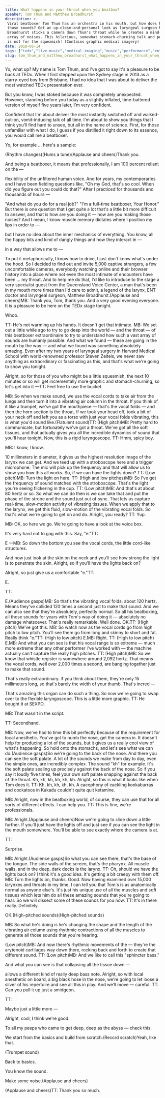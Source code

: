 ```yaml
---
title: What happens in your throat when you beatbox?
speaker: Tom Thum and Matthew Broadhurst
description: >-
 Viral beatboxer Tom Thum has an orchestra in his mouth, but how does he make all
 those sounds? Get an up-close-and-personal look as laryngeal surgeon Matthew
 Broadhurst sticks a camera down Thum's throat while he creates a mind-boggling
 array of noises. This hilarious, somewhat stomach-churning talk and performance
 is not for the squeamish! (Contains graphic medical imagery)
date: 2018-06-14
tags: ["tedx","live-music","medical-imaging","music","performance","entertainment","vocals","funny","creativity"]
slug: tom_thum_and_matthew_broadhurst_what_happens_in_your_throat_when_you_beatbox
---
```


Yo, what up? My name is Tom Thum, and I've got to say it's a pleasure to be back at TEDx.
When I first stepped upon the Sydney stage in 2013 as a starry-eyed boy from Brisbane, I
had no idea that I was about to deliver the most watched TEDx presentation
ever.

But you know, I was stoked because it was completely unexpected. However, standing before
you today as a slightly inflated, time-battered version of myself five years later, I'm
very confident.

Confident that I'm about deliver the most instantly switched off and walked-out-on,
vomit-inducing talk of all time. I'm about to show you things that I think you'll find
hard to unsee, but all in the name of science. First, for those unfamiliar with what I do,
I guess if you distilled it right down to its essence, you would call me a
beatboxer.

Yo, for example ... here's a sample:

(Rhythm changes)(Hums a tune)(Applause and cheers)Thank you.

And being a beatboxer, it means that professionally, I am 100 percent reliant on the
—

flexibility of the unfiltered human voice. And for years, my contemporaries and I have
been fielding questions like, "Oh my God, that's so cool. When did you figure out you
could do that?" After I practiced for thousands and thousands of hours
—

"And what do you do for a real job?" "I'm a full-time beatboxer, Your Honor." But there is
one question that I get quite a lot that's a little bit more difficult to answer, and that
is how are you doing it — how are you making those noises? And I mean, I know muscle
memory dictates where I position my lips in order to —

but I have no idea about the inner mechanics of everything. You know, all the flappy bits
and kind of dangly things and how they interact in —

in a way that allows me to —

To put it metaphorically, I know how to drive, I just don't know what's under the hood. So
I decided to find out and invite 5,000 captive strangers, a few uncomfortable cameras,
everybody watching online and their browser history into a place where not even the most
intimate of encounters have been ... my throat. And to help me do that, I'd like to
introduce to the stage a very specialist guest from the Queensland Voice Center, a man
that's been in my mouth more times than I'd care to admit, a legend of the larynx, ENT
doctor and laryngeal surgeon, Matthew Broadhurst.(Applause and cheers)MB: Thank you, Tom,
thank you. And a very good evening everyone. It is a pleasure to be here on the TEDx stage
tonight.

Whoo.

TT: He's not warming up his hands. It doesn't get that intimate. MB: We set out a little
while ago to try to go deep into the world — and the throat — of this beatboxer
extraordinaire to try to understand how such a vast array of sounds are humanly possible.
And what we found — these are going in the mouth by the way — and what we found was
something absolutely amazing. Even after my two years of laryngeal surgery in Harvard
Medical School with world-renowned professor Steven Zeitels, we never saw anything as
extraordinary or fascinating as this, and that's what we're going to show you
tonight.

Alright, so for those of you who might be a little squeamish, the next 10 minutes or so
will get incrementally more graphic and stomach-churning, so let's get into it —TT: Feel
free to use the bucket.

MB: So when we make sound, we use the vocal cords to take air from the lungs and then turn
it into a vibrating air column in the throat. If you think of it like a trumpet, we've got
the mouthpiece — that's the vocal folds — and then the horn section is the throat. If we
took your head off, took a bit of your neck off and left you as a torso with just your
vocal folds vibrating, this is what you'd sound like.(Flatulent sound)TT: (High pitch)MB:
Pretty hard to communicate, but fortunately we've got a throat. We've got all the soft
tissues, and that actually gives you all the incredible dynamics of sound that you'll hear
tonight. Now, this is a rigid laryngoscope. TT: Hmm, spicy boy.

MB: I know, I know.

10 millimeters in diameter, it gives us the highest resolution image of the larynx we can
get. And we teed up with a stroboscope here and a trigger microphone. The mic will pick up
the frequency and that will allow us to show you how this all works. So, if we can have
the lights down? TT: (Low pitch)MB: Turn the light on here. TT: (High and low pitches)MB: So
I've got the frequency of sound matched with the stroboscope. That's the light you're
seeing flickering in the cup. TT: (Low pitch)MB: And that's at about 80 hertz or so. So
what we can do then is we can take that and put the phase of the strobe and the sound just
out of sync. That lets us capture real-time, slow-motion activity of vibrating tissues.
When we apply that to the larynx, we get this fluid, slow-motion of the vibrating vocal
folds. So that's what we're going to get on and do. Alright, you ready? TT:
Yup.

MB: OK, so here we go. We're going to have a look at the voice box.

It's very hard not to gag with this. Say, "e."TT: 

E —MB: So down the bottom you see the vocal cords, the little cord-like
structures.

And now just look at the skin on the neck and you'll see how strong the light is to
penetrate the skin. Alright, so if you'll have the lights back on?

Alright, so just give us a comfortable "e."TT: 

E.

TT: 

E.(Audience gasps)MB: So that's the vibrating vocal folds; about 120 hertz. Means they've
collided 120 times a second just to make that sound. And we can also see that they're
absolutely, perfectly normal. So all his beatboxing, all those sounds for years with Tom's
way of doing it — absolutely no damage whatsoever. That's really remarkable. Well done.
OK.TT: (High pitch) We've got this. MB: So watch now as the vocal cords go from high pitch
to low pitch. You'll see them go from long and skinny to short and fat. Really think
"e."TT: (High to low pitch) E.MB: Right. TT: (High to low pitch) E.MB: And what you can see
is that his vocal range is so extreme — much more extreme than any other performer I've
worked with — the machine actually can't capture the really high pitches. TT: (High
pitch)MB: So we know that whistle register is somewhere around 2,092 hertz. That means the
vocal cords, well over 2,000 times a second, are banging together just to make that
sound.

That's really extraordinary. If you think about them, they're only 15 millimeters long, so
that's barely the width of your thumb. That's incred —

That's amazing this organ can do such a thing. So now we're going to swap over to the
flexible laryngoscope. This is a little more graphic. TT: He bought it at
SEXPO.

MB: That wasn't in the script.

TT: Secondhand.

MB: Now, we've had to time this bit perfectly because of the requirement for local
anesthetic. You've got to numb the nose, get the camera in. It doesn't help for producing
a lot of the sounds, but it gives us a really cool view of what's happening. So hold onto
the stomachs, and let's see what we can do.(Audience gasps)So we're going to the back of
the nose. And there you can see the soft palate. A lot of the sounds we make from day to
day, even the simple ones, are incredibly complex. The sound "kh" for example. It's the
soft palate sealing up precisely against the back of the nose. So if you say it loudly
five times, feel your own soft palate snapping against the back of the throat. Kh, kh, kh,
kh, kh, kh. Alright, so this is what it looks like when Tom does it. TT: Kh, kh, kh, kh,
kh. A cacophony of cackling kookaburras and cockatoos in Kakadu couldn't quite quit
ketamine.

MB: Alright, now in the beatboxing world, of course, they can use that for all sorts of
different effects. I can help you. TT: This is fine, we're professionals.

MB: Alright.(Applause and cheers)Now we're going to slide down a little further. If you'll
just have the lights off and just see if you can see the light in the mouth somewhere.
You'll be able to see exactly where the camera is at.

TT: 

Surprise.

MB: Alright.(Audience gasps)So what you can see there, that's the base of the tongue. The
side walls of the screen, that's the pharynx. All muscle walls, and in the deep, dark
decks is the larynx. TT: Oh, should we have the lights back on? I think it's a good idea.
It's getting a bit creepy with them off. MB: Turn the lights on, thanks. Good. Now having
examined over 15,000 larynxes and throats in my time, I can tell you that Tom's is as
anatomically normal as anyone else's. It's just his unique use of all the muscles and soft
tissues which lets him do all these amazing sounds that you're going to hear. So we will
dissect some of these sounds for you now. TT: It's in there really. Definitely.

OK.(High-pitched sounds)(High-pitched sounds)

MB: So what he's doing is he's changing the shape and the length of the vibrating air
column using rhythmic contractions of all the muscles to generate all those sounds that
you're hearing.

(Low pitch)MB: And now there's rhythmic movements of the — they're the arytenoid
cartilages way down there, rocking back and forth to create that different sound. TT: (Low
pitch)MB: And we like to call this "sphincter bass."

And what you can see is that collapsing all the tissue down —

allows a different kind of really deep bass note. Alright, so with local anesthetic on
board, a big black hose in the nose, we're going to let loose a sliver of his repertoire
and see all this in play. And we'll move — careful. TT: Can you pull it up just a
smidgeon.

TT: 

Maybe just a little more —

Alright, cool, I think we're good.

To all my peeps who came to get deep, deep as the abyss — check this.

We start from the basics and build from scratch.(Record scratch)Yeah, like
that.

(Trumpet sound)

Back to basics.

You know the sound.

Make some noise.(Applause and cheers)

(Applause and cheers)TT: Thank you so much.

<!--
ad_duration=3.33
comment_count=12
event="TEDxSydney"
external_start_time=0
has_talk_citation=1
intro_duration=11.82
is_subtitle_required="False"
is_talk_featured="True"
language="en"
language_swap="False"
native_language="en"
number_of_related_talks=6
number_of_speakers=2
number_of_subtitled_videos=16
number_of_tags=9
number_of_talk_download_languages=16
number_of_talk_more_resources=0
number_of_talk_recommendations=0
number_of_talks_take_actions=0
post_ad_duration=0.83
published_timestamp="2019-03-12 14:56:36"
recording_date="2018-06-14"
speaker_description="Beatboxer"
speaker_is_published=1
speaker_name="Tom Thum and Matthew Broadhurst"
speaker_what_others_say="Tom Thum appears to have swallowed an entire orchestra and several backing singers."
talk_more_resources=[]
talk_name="What happens in your throat when you beatbox?"
talks_tags=["tedx","live-music","medical-imaging","music","performance","entertainment","vocals","funny","creativity"]
talks_take_action=[]
url_photo_speaker="https://pe.tedcdn.com/images/ted/360387173f108ce66d8ecb5de63e1cd928c59342_254x191.jpg"
url_photo_talk="https://s3.amazonaws.com/talkstar-photos/uploads/fd97cac2-3fcc-4797-ad47-3db5bc0f519c/TomThumandMatthewBroadhurst_2018X-embed.jpg"
url_webpage="https://www.ted.com/talks/tom_thum_and_matthew_broadhurst_what_happens_in_your_throat_when_you_beatbox"
video_type_name="TEDx Talk"
-->